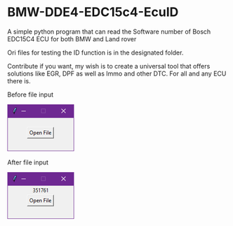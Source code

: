 # BMW-DDE4-EDC15c4-EcuID
A simple python program that can read the Software number of Bosch EDC15C4 ECU for both BMW and Land rover

Ori files for testing the ID function is in the designated folder.

Contribute if you want, my wish is to create a universal tool that offers solutions like EGR, DPF as well as Immo and other DTC. 
For all and any ECU there is.



Before file input

![Alt text](/before.PNG "Before")

After file input

![Alt text](/after.PNG "After")

